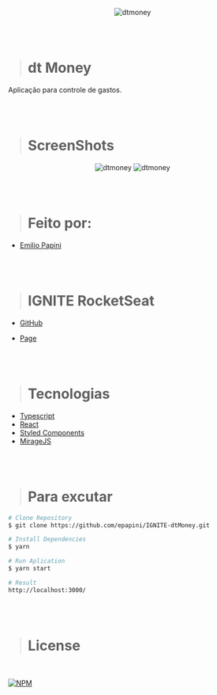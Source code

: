 <p align="center">
   <img src="https://github.com/epapini/IGNITE-dtMoney/blob/main/topo.JPG" alt="dtmoney"/>
</p>

<br><br>

> # dt Money

<p>
Aplicação para controle de gastos.
</p>

<br><br>

> # ScreenShots

<div align="center">
     <img src="https://github.com/epapini/IGNITE-dtMoney/blob/main/sc1.png" alt="dtmoney"/>
      <img src="https://github.com/epapini/IGNITE-dtMoney/blob/main/sc2.png" alt="dtmoney"/>
  </sub>
</div>
   
  <br><br> 
   
> # Feito por:
- [Emilio Papini](https://github.com/epapini)

<br><br>

> # IGNITE RocketSeat

- [GitHub](https://github.com/Rocketseat)
  <br>

- [Page](https://rocketseat.com.br/)

<br><br>

> # Tecnologias

- [Typescript](https://www.typescriptlang.org/)
- [React](https://reactjs.org/)
- [Styled Components](https://styled-components.com/)
- [MirageJS](https://miragejs.com/)

<br><br>

> # Para excutar

```bash
# Clone Repository
$ git clone https://github.com/epapini/IGNITE-dtMoney.git
```

```bash
# Install Dependencies
$ yarn
```

```bash
# Run Aplication
$ yarn start
```

```bash
# Result
http://localhost:3000/
```

<br><br>

> # License

<br>

[![NPM](https://img.shields.io/apm/l/react)](https://github.com/epapini/IGNITE-dtMoney/blob/main/LICENSE)
